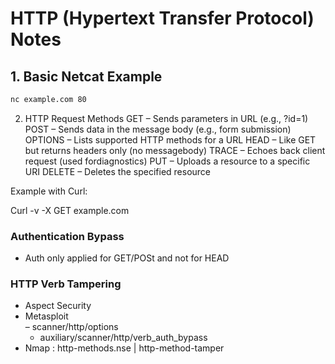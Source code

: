 # HTTP (Hypertext Transfer Protocol) Notes

## 1. Basic Netcat Example
```bash
nc example.com 80
```



2. HTTP Request Methods
GET – Sends parameters in URL (e.g., ?id=1)
POST – Sends data in the message body (e.g., form submission)
OPTIONS – Lists supported HTTP methods for a URL
HEAD – Like GET but returns headers only (no messagebody)
TRACE – Echoes back client request (used fordiagnostics)
PUT – Uploads a resource to a specific URI
DELETE – Deletes the specified resource

Example with Curl:

Curl -v -X GET example.com


### Authentication Bypass
- Auth only applied for GET/POSt and not for HEAD

### HTTP Verb Tampering
- Aspect Security
- Metasploit	
  –	scanner/http/options
  - auxiliary/scanner/http/verb_auth_bypass
- Nmap : http-methods.nse |  http-method-tamper